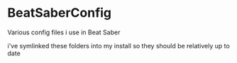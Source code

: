 # BeatSaberConfig
Various config files i use in Beat Saber

i've symlinked these folders into my install so they should be relatively up to date
